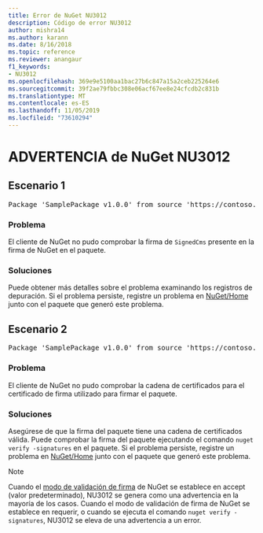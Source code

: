```yaml
---
title: Error de NuGet NU3012
description: Código de error NU3012
author: mishra14
ms.author: karann
ms.date: 8/16/2018
ms.topic: reference
ms.reviewer: anangaur
f1_keywords:
- NU3012
ms.openlocfilehash: 369e9e5100aa1bac27b6c847a15a2ceb225264e6
ms.sourcegitcommit: 39f2ae79fbbc308e06acf67ee8e24cfcdb2c831b
ms.translationtype: MT
ms.contentlocale: es-ES
ms.lasthandoff: 11/05/2019
ms.locfileid: "73610294"
---
```

# <a name="nuget-warning-nu3012"></a>ADVERTENCIA de NuGet NU3012

## <a name="scenario-1"></a>Escenario 1

<pre>Package 'SamplePackage v1.0.0' from source 'https://contoso.com/index.json': The primary signature validation failed.</pre>

### <a name="issue"></a>Problema

El cliente de NuGet no pudo comprobar la firma de `SignedCms` presente en la firma de NuGet en el paquete.


### <a name="solution"></a>Soluciones

Puede obtener más detalles sobre el problema examinando los registros de depuración. Si el problema persiste, registre un problema en [NuGet/Home](https://github.com/NuGet/Home/issues) junto con el paquete que generó este problema.



## <a name="scenario-2"></a>Escenario 2

<pre>Package 'SamplePackage v1.0.0' from source 'https://contoso.com/index.json': The primary signature found a chain building issue:  A certificate chain processed, but terminated in a root certificate which is not trusted by the trust provider.</pre>

### <a name="issue"></a>Problema

El cliente de NuGet no pudo comprobar la cadena de certificados para el certificado de firma utilizado para firmar el paquete.


### <a name="solution"></a>Soluciones

Asegúrese de que la firma del paquete tiene una cadena de certificados válida. Puede comprobar la firma del paquete ejecutando el comando `nuget verify -signatures` en el paquete. Si el problema persiste, registre un problema en [NuGet/Home](https://github.com/NuGet/Home/issues) junto con el paquete que generó este problema.


> [!Note]
> Cuando el [modo de validación de firma](https://docs.microsoft.com/nuget/consume-packages/installing-signed-packages#configure-package-signature-requirements) de NuGet se establece en accept (valor predeterminado), NU3012 se genera como una advertencia en la mayoría de los casos. Cuando el modo de validación de firma de NuGet se establece en requerir, o cuando se ejecuta el comando `nuget verify -signatures`, NU3012 se eleva de una advertencia a un error. 

